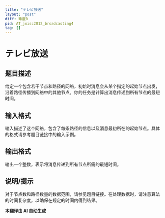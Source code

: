 ```yaml
---
title: "テレビ放送"
layout: "post"
diff: 难度0
pid: AT_joisc2012_broadcasting4
tag: []
---
```


# テレビ放送

## 题目描述

给定一个包含若干节点和路径的网络，初始时消息会从某个指定的起始节点出发，沿着路径传播到网络中的其他节点。你的任务是计算出消息传递到所有节点的最短时间。

## 输入格式

输入描述了这个网络，包含了每条路径的信息以及消息最初所在的起始节点。具体的格式请参考题目链接中的输入示例。

## 输出格式

输出一个整数，表示将消息传递到所有节点所需的最短时间。

## 说明/提示

对于节点数和路径数量的数据范围，请参见题目链接。在处理数据时，请注意算法的时间复杂度，以确保在规定的时间内得到结果。

 **本翻译由 AI 自动生成**

